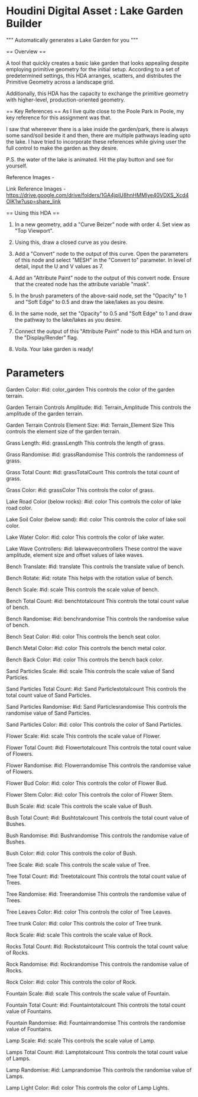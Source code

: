 # Houdini Digital Asset : Lake Garden Builder

""" Automatically generates a Lake Garden for you """

== Overview ==

A tool that quickly creates a basic lake garden that looks appealing despite employing primitive geometry for the initial setup.
According to a set of predetermined settings, this HDA arranges, scatters, and distributes the Primitive Geometry
across a landscape grid.

Additionally, this HDA has the capacity to exchange the primitive geometry with higher-level, production-oriented geometry.

== Key References ==
As I live quite close to the Poole Park in Poole, my key reference for this assignment was that.

I saw that whereever there is a lake inside the garden/park, there is always some sand/soil beside it and then, there are multiple pathways leading upto the lake.
I have tried to incorporate these references while giving user the full control to make the garden as they desire.

P.S. the water of the lake is animated. Hit the play button and see for yourself.

Reference Images - 

Link Reference Images - https://drive.google.com/drive/folders/1GA4jplU8hnHMMlye40VDXS_Xcd4OlK1w?usp=share_link

== Using this HDA ==
1. In a new geometry, add a "Curve Beizer" node with order 4. Set view as "Top Viewport".

2. Using this, draw a closed curve as you desire.

3. Add a "Convert" node to the output of this curve. Open the parameters of this node and select "MESH" in the "Convert to" parameter. In level of detail, input the U and V values as 7.

4. Add an "Attribute Paint" node to the output of this convert node. Ensure that the created node has the attribute variable "mask".

5. In the brush parameters of the above-said node, set the "Opacity" to 1 and "Soft Edge" to 0.5 and draw the lake/lakes as you desire.

6. In the same node, set the "Opacity" to 0.5 and "Soft Edge" to 1 and draw the pathway to the lake/lakes as you desire.

7. Connect the output of this "Attribute Paint" node to this HDA and turn on the "Display/Render" flag.

8. Voila. Your lake garden is ready!

# Parameters
Garden Color:
    #id: color_garden
    This controls the color of the garden terrain.
    
Garden Terrain Controls Amplitude:
    #id: Terrain_Amplitude
    This controls the amplitude of the garden terrain.
    
Garden Terrain Controls Element Size:
    #id: Terrain_Element Size
    This controls the element size of the garden terrain.

Grass Length:
    #id: grassLength
    This controls the length of grass.
    
Grass Randomise:
    #id: grassRandomise
    This controls the randomness of grass.
    
Grass Total Count:
    #id: grassTotalCount
    This controls the total count of grass.
    
Grass Color:
    #id: grassColor
    This controls the color of grass.
    
Lake Road Color (below rocks):
    #id: color
    This controls the color of lake road color.
    
Lake Soil Color (below sand):
    #id: color
    This controls the color of lake soil color.
    
Lake Water Color:
    #id: color
    This controls the color of lake water. 
    
Lake Wave Controllers:
    #id: lakewavecontrollers
    These control the wave amplitude, element size and offset values of lake waves.
    
Bench Translate:
    #id: translate
    This controls the translate value of bench.
    
Bench Rotate:
    #id: rotate
    This helps with the rotation value of bench.
    
Bench Scale:
    #id: scale
    This controls the scale value of bench.
    
Bench Total Count:
    #id: benchtotalcount
    This controls the total count value of bench.
    
Bench Randomise:
    #id: benchrandomise
    This controls the randomise value of bench.
    
Bench Seat Color:
    #id: color
    This controls the bench seat color.
    
Bench Metal Color:
    #id: color
    This controls the bench metal color.
    
Bench Back Color:
    #id: color
    This controls the bench back color.
    
Sand Particles Scale:
    #id: scale
    This controls the scale value of Sand Particles.
    
Sand Particles Total Count:
    #id: Sand Particlestotalcount
    This controls the total count value of Sand Particles.
    
Sand Particles Randomise:
    #id: Sand Particlesrandomise
    This controls the randomise value of Sand Particles.
    
Sand Particles Color:
    #id: color
    This controls the color of Sand Particles.
    
Flower Scale:
    #id: scale
    This controls the scale value of Flower.
    
Flower Total Count:
    #id: Flowertotalcount
    This controls the total count value of Flowers.
    
Flower Randomise:
    #id: Flowerrandomise
    This controls the randomise value of Flowers.
    
Flower Bud Color:
    #id: color
    This controls the color of Flower Bud.
    
Flower Stem Color:
    #id: color
    This controls the color of Flower Stem.
    
Bush Scale:
    #id: scale
    This controls the scale value of Bush.
    
Bush Total Count:
    #id: Bushtotalcount
    This controls the total count value of Bushes.
    
Bush Randomise:
    #id: Bushrandomise
    This controls the randomise value of Bushes.
    
Bush Color:
    #id: color
    This controls the color of Bush.
    
Tree Scale:
    #id: scale
    This controls the scale value of Tree.
    
Tree Total Count:
    #id: Treetotalcount
    This controls the total count value of Trees.
    
Tree Randomise:
    #id: Treerandomise
    This controls the randomise value of Trees.
    
Tree Leaves Color:
    #id: color
    This controls the color of Tree Leaves.
    
Tree trunk Color:
    #id: color
    This controls the color of Tree trunk.
    
Rock Scale:
    #id: scale
    This controls the scale value of Rock.
    
Rocks Total Count:
    #id: Rockstotalcount
    This controls the total count value of Rocks.
    
Rock Randomise:
    #id: Rockrandomise
    This controls the randomise value of Rocks.
    
Rock Color:
    #id: color
    This controls the color of Rock.
    
Fountain Scale:
    #id: scale
    This controls the scale value of Fountain.
    
Fountain Total Count:
    #id: Fountaintotalcount
    This controls the total count value of Fountains.
    
Fountain Randomise:
    #id: Fountainrandomise
    This controls the randomise value of Fountains.
    
Lamp Scale:
    #id: scale
    This controls the scale value of Lamp.
    
Lamps Total Count:
    #id: Lamptotalcount
    This controls the total count value of Lamps.
    
Lamp Randomise:
    #id: Lamprandomise
    This controls the randomise value of Lamps.
    
Lamp Light Color:
    #id: color
    This controls the color of Lamp Lights.
